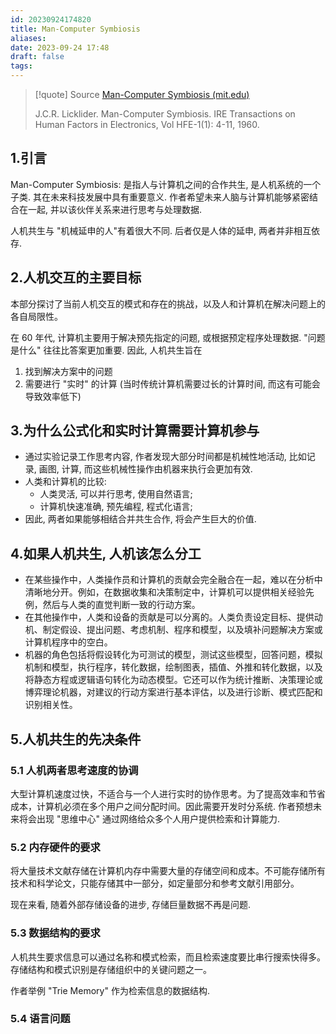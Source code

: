 ```yaml
---
id: 20230924174820
title: Man-Computer Symbiosis
aliases: 
date: 2023-09-24 17:48
draft: false
tags:
---
```

> [!quote] Source
> [Man-Computer Symbiosis (mit.edu)](https://groups.csail.mit.edu/medg/people/psz/Licklider.html)
> 
> J.C.R. Licklider. Man-Computer Symbiosis. IRE Transactions on Human Factors in Electronics, Vol HFE-1(1): 4-11, 1960.

## 1.引言

Man-Computer Symbiosis: 是指人与计算机之间的合作共生, 是人机系统的一个子类. 其在未来科技发展中具有重要意义. 作者希望未来人脑与计算机能够紧密结合在一起, 并以该伙伴关系来进行思考与处理数据. 

人机共生与 "机械延申的人"有着很大不同. 后者仅是人体的延申, 两者并非相互依存. 
## 2.人机交互的主要目标

本部分探讨了当前人机交互的模式和存在的挑战，以及人和计算机在解决问题上的各自局限性。

在 60 年代, 计算机主要用于解决预先指定的问题, 或根据预定程序处理数据. "问题是什么" 往往比答案更加重要. 因此, 人机共生旨在
1. 找到解决方案中的问题
2. 需要进行 "实时" 的计算 (当时传统计算机需要过长的计算时间, 而这有可能会导致效率低下)

## 3.为什么公式化和实时计算需要计算机参与

- 通过实验记录工作思考内容, 作者发现大部分时间都是机械性地活动, 比如记录, 画图, 计算, 而这些机械性操作由机器来执行会更加有效. 
- 人类和计算机的比较: 
	- 人类灵活, 可以并行思考, 使用自然语言;
	- 计算机快速准确, 预先编程, 程式化语言;
- 因此, 两者如果能够相结合并共生合作, 将会产生巨大的价值. 

## 4.如果人机共生, 人机该怎么分工

- 在某些操作中，人类操作员和计算机的贡献会完全融合在一起，难以在分析中清晰地分开。例如，在数据收集和决策制定中，计算机可以提供相关经验先例，然后与人类的直觉判断一致的行动方案。 
- 在其他操作中，人类和设备的贡献是可以分离的。人类负责设定目标、提供动机、制定假设、提出问题、考虑机制、程序和模型，以及填补问题解决方案或计算机程序中的空白。
- 机器的角色包括将假设转化为可测试的模型，测试这些模型，回答问题，模拟机制和模型，执行程序，转化数据，绘制图表，插值、外推和转化数据，以及将静态方程或逻辑语句转化为动态模型。它还可以作为统计推断、决策理论或博弈理论机器，对建议的行动方案进行基本评估，以及进行诊断、模式匹配和识别相关性。

## 5.人机共生的先决条件

### 5.1 人机两者思考速度的协调

大型计算机速度过快，不适合与一个人进行实时的协作思考。为了提高效率和节省成本，计算机必须在多个用户之间分配时间。因此需要开发时分系统. 作者预想未来将会出现 "思维中心" 通过网络给众多个人用户提供检索和计算能力. 

### 5.2 内存硬件的要求

将大量技术文献存储在计算机内存中需要大量的存储空间和成本。不可能存储所有技术和科学论文，只能存储其中一部分，如定量部分和参考文献引用部分。

现在来看, 随着外部存储设备的进步, 存储巨量数据不再是问题. 

### 5.3 数据结构的要求

人机共生要求信息可以通过名称和模式检索，而且检索速度要比串行搜索快得多。存储结构和模式识别是存储组织中的关键问题之一。

作者举例 "Trie Memory" 作为检索信息的数据结构.

### 5.4 语言问题

